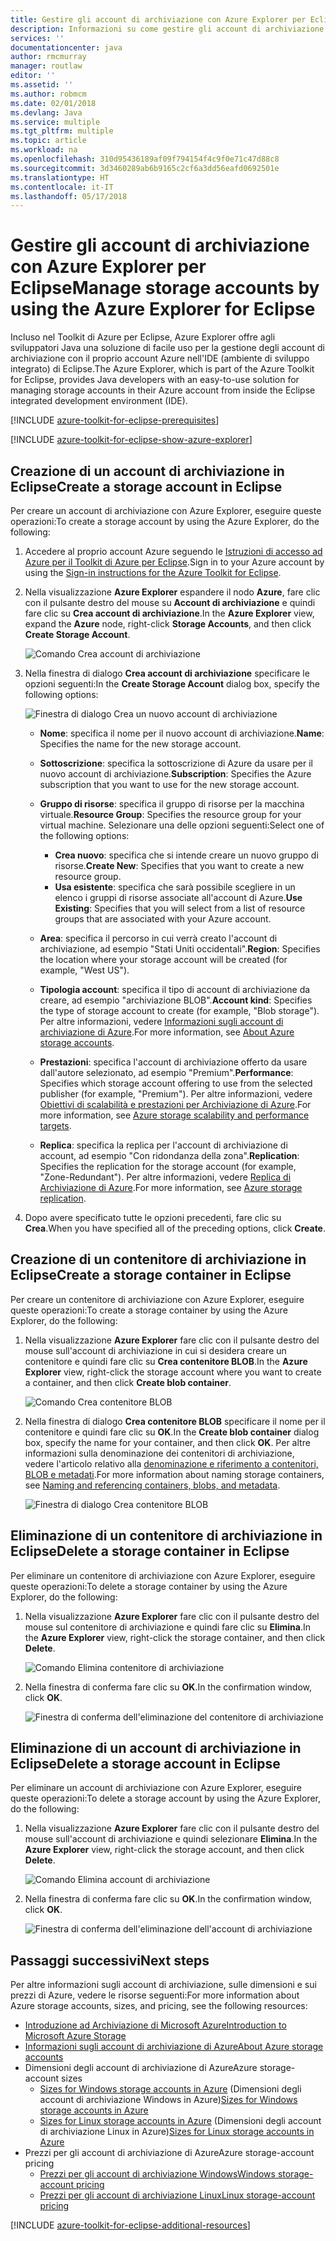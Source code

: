 ```yaml
---
title: Gestire gli account di archiviazione con Azure Explorer per Eclipse
description: Informazioni su come gestire gli account di archiviazione di Azure con Azure Explorer per Eclipse.
services: ''
documentationcenter: java
author: rmcmurray
manager: routlaw
editor: ''
ms.assetid: ''
ms.author: robmcm
ms.date: 02/01/2018
ms.devlang: Java
ms.service: multiple
ms.tgt_pltfrm: multiple
ms.topic: article
ms.workload: na
ms.openlocfilehash: 310d95436189af09f794154f4c9f0e71c47d88c8
ms.sourcegitcommit: 3d3460289ab6b9165c2cf6a3dd56eafd0692501e
ms.translationtype: HT
ms.contentlocale: it-IT
ms.lasthandoff: 05/17/2018
---
```

# <a name="manage-storage-accounts-by-using-the-azure-explorer-for-eclipse"></a><span data-ttu-id="14928-103">Gestire gli account di archiviazione con Azure Explorer per Eclipse</span><span class="sxs-lookup"><span data-stu-id="14928-103">Manage storage accounts by using the Azure Explorer for Eclipse</span></span>

<span data-ttu-id="14928-104">Incluso nel Toolkit di Azure per Eclipse, Azure Explorer offre agli sviluppatori Java una soluzione di facile uso per la gestione degli account di archiviazione con il proprio account Azure nell'IDE (ambiente di sviluppo integrato) di Eclipse.</span><span class="sxs-lookup"><span data-stu-id="14928-104">The Azure Explorer, which is part of the Azure Toolkit for Eclipse, provides Java developers with an easy-to-use solution for managing storage accounts in their Azure account from inside the Eclipse integrated development environment (IDE).</span></span>

[!INCLUDE [azure-toolkit-for-eclipse-prerequisites](../includes/azure-toolkit-for-eclipse-prerequisites.md)]

[!INCLUDE [azure-toolkit-for-eclipse-show-azure-explorer](../includes/azure-toolkit-for-eclipse-show-azure-explorer.md)]

## <a name="create-a-storage-account-in-eclipse"></a><span data-ttu-id="14928-105">Creazione di un account di archiviazione in Eclipse</span><span class="sxs-lookup"><span data-stu-id="14928-105">Create a storage account in Eclipse</span></span>

<span data-ttu-id="14928-106">Per creare un account di archiviazione con Azure Explorer, eseguire queste operazioni:</span><span class="sxs-lookup"><span data-stu-id="14928-106">To create a storage account by using the Azure Explorer, do the following:</span></span>

1. <span data-ttu-id="14928-107">Accedere al proprio account Azure seguendo le [Istruzioni di accesso ad Azure per il Toolkit di Azure per Eclipse](https://docs.microsoft.com/java/azure/eclipse/azure-toolkit-for-eclipse-sign-in-instructions).</span><span class="sxs-lookup"><span data-stu-id="14928-107">Sign in to your Azure account by using the [Sign-in instructions for the Azure Toolkit for Eclipse](https://docs.microsoft.com/java/azure/eclipse/azure-toolkit-for-eclipse-sign-in-instructions).</span></span>

1. <span data-ttu-id="14928-108">Nella visualizzazione **Azure Explorer** espandere il nodo **Azure**, fare clic con il pulsante destro del mouse su **Account di archiviazione** e quindi fare clic su **Crea account di archiviazione**.</span><span class="sxs-lookup"><span data-stu-id="14928-108">In the **Azure Explorer** view, expand the **Azure** node, right-click **Storage Accounts**, and then click **Create Storage Account**.</span></span>

   ![Comando Crea account di archiviazione][CS01]

1. <span data-ttu-id="14928-110">Nella finestra di dialogo **Crea account di archiviazione** specificare le opzioni seguenti:</span><span class="sxs-lookup"><span data-stu-id="14928-110">In the **Create Storage Account** dialog box, specify the following options:</span></span>

   ![Finestra di dialogo Crea un nuovo account di archiviazione][CS02]

   * <span data-ttu-id="14928-112">**Nome**: specifica il nome per il nuovo account di archiviazione.</span><span class="sxs-lookup"><span data-stu-id="14928-112">**Name**: Specifies the name for the new storage account.</span></span>

   * <span data-ttu-id="14928-113">**Sottoscrizione**: specifica la sottoscrizione di Azure da usare per il nuovo account di archiviazione.</span><span class="sxs-lookup"><span data-stu-id="14928-113">**Subscription**: Specifies the Azure subscription that you want to use for the new storage account.</span></span>

   * <span data-ttu-id="14928-114">**Gruppo di risorse**: specifica il gruppo di risorse per la macchina virtuale.</span><span class="sxs-lookup"><span data-stu-id="14928-114">**Resource Group**: Specifies the resource group for your virtual machine.</span></span> <span data-ttu-id="14928-115">Selezionare una delle opzioni seguenti:</span><span class="sxs-lookup"><span data-stu-id="14928-115">Select one of the following options:</span></span>
      * <span data-ttu-id="14928-116">**Crea nuovo**: specifica che si intende creare un nuovo gruppo di risorse.</span><span class="sxs-lookup"><span data-stu-id="14928-116">**Create New**: Specifies that you want to create a new resource group.</span></span>
      * <span data-ttu-id="14928-117">**Usa esistente**: specifica che sarà possibile scegliere in un elenco i gruppi di risorse associate all'account di Azure.</span><span class="sxs-lookup"><span data-stu-id="14928-117">**Use Existing**: Specifies that you will select from a list of resource groups that are associated with your Azure account.</span></span>

   * <span data-ttu-id="14928-118">**Area**: specifica il percorso in cui verrà creato l'account di archiviazione, ad esempio "Stati Uniti occidentali".</span><span class="sxs-lookup"><span data-stu-id="14928-118">**Region**: Specifies the location where your storage account will be created (for example, "West US").</span></span>

   * <span data-ttu-id="14928-119">**Tipologia account**: specifica il tipo di account di archiviazione da creare, ad esempio "archiviazione BLOB".</span><span class="sxs-lookup"><span data-stu-id="14928-119">**Account kind**: Specifies the type of storage account to create (for example, "Blob storage").</span></span> <span data-ttu-id="14928-120">Per altre informazioni, vedere [Informazioni sugli account di archiviazione di Azure].</span><span class="sxs-lookup"><span data-stu-id="14928-120">For more information, see [About Azure storage accounts].</span></span>

   * <span data-ttu-id="14928-121">**Prestazioni**: specifica l'account di archiviazione offerto da usare dall'autore selezionato, ad esempio "Premium".</span><span class="sxs-lookup"><span data-stu-id="14928-121">**Performance**: Specifies which storage account offering to use from the selected publisher (for example, "Premium").</span></span> <span data-ttu-id="14928-122">Per altre informazioni, vedere [Obiettivi di scalabilità e prestazioni per Archiviazione di Azure].</span><span class="sxs-lookup"><span data-stu-id="14928-122">For more information, see [Azure storage scalability and performance targets].</span></span>

   * <span data-ttu-id="14928-123">**Replica**: specifica la replica per l'account di archiviazione di account, ad esempio "Con ridondanza della zona".</span><span class="sxs-lookup"><span data-stu-id="14928-123">**Replication**: Specifies the replication for the storage account (for example, "Zone-Redundant").</span></span> <span data-ttu-id="14928-124">Per altre informazioni, vedere [Replica di Archiviazione di Azure].</span><span class="sxs-lookup"><span data-stu-id="14928-124">For more information, see [Azure storage replication].</span></span>

1. <span data-ttu-id="14928-125">Dopo avere specificato tutte le opzioni precedenti, fare clic su **Crea**.</span><span class="sxs-lookup"><span data-stu-id="14928-125">When you have specified all of the preceding options, click **Create**.</span></span>

## <a name="create-a-storage-container-in-eclipse"></a><span data-ttu-id="14928-126">Creazione di un contenitore di archiviazione in Eclipse</span><span class="sxs-lookup"><span data-stu-id="14928-126">Create a storage container in Eclipse</span></span>

<span data-ttu-id="14928-127">Per creare un contenitore di archiviazione con Azure Explorer, eseguire queste operazioni:</span><span class="sxs-lookup"><span data-stu-id="14928-127">To create a storage container by using the Azure Explorer, do the following:</span></span>

1. <span data-ttu-id="14928-128">Nella visualizzazione **Azure Explorer** fare clic con il pulsante destro del mouse sull'account di archiviazione in cui si desidera creare un contenitore e quindi fare clic su **Crea contenitore BLOB**.</span><span class="sxs-lookup"><span data-stu-id="14928-128">In the **Azure Explorer** view, right-click the storage account where you want to create a container, and then click **Create blob container**.</span></span>

   ![Comando Crea contenitore BLOB][CC01]

1. <span data-ttu-id="14928-130">Nella finestra di dialogo **Crea contenitore BLOB** specificare il nome per il contenitore e quindi fare clic su **OK**.</span><span class="sxs-lookup"><span data-stu-id="14928-130">In the **Create blob container** dialog box, specify the name for your container, and then click **OK**.</span></span> <span data-ttu-id="14928-131">Per altre informazioni sulla denominazione dei contenitori di archiviazione, vedere l'articolo relativo alla [denominazione e riferimento a contenitori, BLOB e metadati].</span><span class="sxs-lookup"><span data-stu-id="14928-131">For more information about naming storage containers, see [Naming and referencing containers, blobs, and metadata].</span></span>

   ![Finestra di dialogo Crea contenitore BLOB][CC02]

## <a name="delete-a-storage-container-in-eclipse"></a><span data-ttu-id="14928-133">Eliminazione di un contenitore di archiviazione in Eclipse</span><span class="sxs-lookup"><span data-stu-id="14928-133">Delete a storage container in Eclipse</span></span>

<span data-ttu-id="14928-134">Per eliminare un contenitore di archiviazione con Azure Explorer, eseguire queste operazioni:</span><span class="sxs-lookup"><span data-stu-id="14928-134">To delete a storage container by using the Azure Explorer, do the following:</span></span>

1. <span data-ttu-id="14928-135">Nella visualizzazione **Azure Explorer** fare clic con il pulsante destro del mouse sul contenitore di archiviazione e quindi fare clic su **Elimina**.</span><span class="sxs-lookup"><span data-stu-id="14928-135">In the **Azure Explorer** view, right-click the storage container, and then click **Delete**.</span></span>

   ![Comando Elimina contenitore di archiviazione][DC01]

1. <span data-ttu-id="14928-137">Nella finestra di conferma fare clic su **OK**.</span><span class="sxs-lookup"><span data-stu-id="14928-137">In the confirmation window, click **OK**.</span></span>

   ![Finestra di conferma dell'eliminazione del contenitore di archiviazione][DC02]

## <a name="delete-a-storage-account-in-eclipse"></a><span data-ttu-id="14928-139">Eliminazione di un account di archiviazione in Eclipse</span><span class="sxs-lookup"><span data-stu-id="14928-139">Delete a storage account in Eclipse</span></span>

<span data-ttu-id="14928-140">Per eliminare un account di archiviazione con Azure Explorer, eseguire queste operazioni:</span><span class="sxs-lookup"><span data-stu-id="14928-140">To delete a storage account by using the Azure Explorer, do the following:</span></span>

1. <span data-ttu-id="14928-141">Nella visualizzazione **Azure Explorer** fare clic con il pulsante destro del mouse sull'account di archiviazione e quindi selezionare **Elimina**.</span><span class="sxs-lookup"><span data-stu-id="14928-141">In the **Azure Explorer** view, right-click the storage account, and then click **Delete**.</span></span>

   ![Comando Elimina account di archiviazione][DS01]

1. <span data-ttu-id="14928-143">Nella finestra di conferma fare clic su **OK**.</span><span class="sxs-lookup"><span data-stu-id="14928-143">In the confirmation window, click **OK**.</span></span>

   ![Finestra di conferma dell'eliminazione dell'account di archiviazione][DS02]

## <a name="next-steps"></a><span data-ttu-id="14928-145">Passaggi successivi</span><span class="sxs-lookup"><span data-stu-id="14928-145">Next steps</span></span>

<span data-ttu-id="14928-146">Per altre informazioni sugli account di archiviazione, sulle dimensioni e sui prezzi di Azure, vedere le risorse seguenti:</span><span class="sxs-lookup"><span data-stu-id="14928-146">For more information about Azure storage accounts, sizes, and pricing, see the following resources:</span></span>

* <span data-ttu-id="14928-147">[Introduzione ad Archiviazione di Microsoft Azure]</span><span class="sxs-lookup"><span data-stu-id="14928-147">[Introduction to Microsoft Azure Storage]</span></span>
* <span data-ttu-id="14928-148">[Informazioni sugli account di archiviazione di Azure]</span><span class="sxs-lookup"><span data-stu-id="14928-148">[About Azure storage accounts]</span></span>
* <span data-ttu-id="14928-149">Dimensioni degli account di archiviazione di Azure</span><span class="sxs-lookup"><span data-stu-id="14928-149">Azure storage-account sizes</span></span>
  * <span data-ttu-id="14928-150">[Sizes for Windows storage accounts in Azure] (Dimensioni degli account di archiviazione Windows in Azure)</span><span class="sxs-lookup"><span data-stu-id="14928-150">[Sizes for Windows storage accounts in Azure]</span></span>
  * <span data-ttu-id="14928-151">[Sizes for Linux storage accounts in Azure] (Dimensioni degli account di archiviazione Linux in Azure)</span><span class="sxs-lookup"><span data-stu-id="14928-151">[Sizes for Linux storage accounts in Azure]</span></span>
* <span data-ttu-id="14928-152">Prezzi per gli account di archiviazione di Azure</span><span class="sxs-lookup"><span data-stu-id="14928-152">Azure storage-account pricing</span></span>
  * <span data-ttu-id="14928-153">[Prezzi per gli account di archiviazione Windows]</span><span class="sxs-lookup"><span data-stu-id="14928-153">[Windows storage-account pricing]</span></span>
  * <span data-ttu-id="14928-154">[Prezzi per gli account di archiviazione Linux]</span><span class="sxs-lookup"><span data-stu-id="14928-154">[Linux storage-account pricing]</span></span>

[!INCLUDE [azure-toolkit-for-eclipse-additional-resources](../includes/azure-toolkit-for-eclipse-additional-resources.md)]

<!-- URL List -->

[Introduzione ad Archiviazione di Microsoft Azure]: /azure/storage/storage-introduction
[Introduction to Microsoft Azure Storage]: /azure/storage/storage-introduction
[Informazioni sugli account di archiviazione di Azure]: /azure/storage/storage-create-storage-account
[About Azure storage accounts]: /azure/storage/storage-create-storage-account
[Replica di Archiviazione di Azure]: /azure/storage/storage-redundancy
[Azure storage replication]: /azure/storage/storage-redundancy
[Obiettivi di scalabilità e prestazioni per Archiviazione di Azure]: /azure/storage/storage-scalability-targets
[Azure storage scalability and Performance Targets]: /azure/storage/storage-scalability-targets
[denominazione e riferimento a contenitori, BLOB e metadati]: http://go.microsoft.com/fwlink/?LinkId=255555
[Naming and referencing containers, blobs, and metadata]: http://go.microsoft.com/fwlink/?LinkId=255555

[Sizes for Windows storage accounts in Azure]: /azure/virtual-machines/virtual-machines-windows-sizes (Dimensioni degli account di archiviazione Windows in Azure)
[Sizes for Linux storage accounts in Azure]: /azure/virtual-machines/virtual-machines-linux-sizes (Dimensioni degli account di archiviazione Linux in Azure)
[Prezzi per gli account di archiviazione Windows]: /pricing/details/virtual-machines/windows/
[Windows storage-account pricing]: /pricing/details/virtual-machines/windows/
[Prezzi per gli account di archiviazione Linux]: /pricing/details/virtual-machines/linux/
[Linux storage-account pricing]: /pricing/details/virtual-machines/linux/

<!-- IMG List -->

[CS01]: media/azure-toolkit-for-eclipse-managing-storage-accounts-using-azure-explorer/CS01.png
[CS02]: media/azure-toolkit-for-eclipse-managing-storage-accounts-using-azure-explorer/CS02.png
[CC01]: media/azure-toolkit-for-eclipse-managing-storage-accounts-using-azure-explorer/CC01.png
[CC02]: media/azure-toolkit-for-eclipse-managing-storage-accounts-using-azure-explorer/CC02.png

[DS01]: media/azure-toolkit-for-eclipse-managing-storage-accounts-using-azure-explorer/DS01.png
[DS02]: media/azure-toolkit-for-eclipse-managing-storage-accounts-using-azure-explorer/DS02.png
[DC01]: media/azure-toolkit-for-eclipse-managing-storage-accounts-using-azure-explorer/DC01.png
[DC02]: media/azure-toolkit-for-eclipse-managing-storage-accounts-using-azure-explorer/DC02.png
